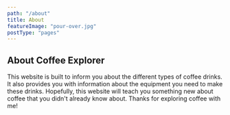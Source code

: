 ```yaml
---
path: "/about"
title: About
featureImage: "pour-over.jpg"
postType: "pages"
---
```

About Coffee Explorer
---

This website is built to inform you about the different types of coffee drinks. It also provides you with information about the equipment you need to make these drinks. Hopefully, this website will teach you something new about coffee that you didn't already know about. Thanks for exploring coffee with me! 

